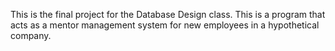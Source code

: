 This is the final project for the Database Design class.  This is a program that acts as a mentor management system for new employees in a hypothetical company.
